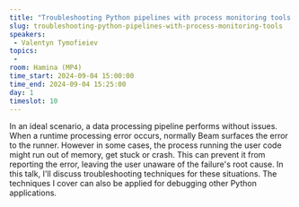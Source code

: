 ```yaml
---
title: "Troubleshooting Python pipelines with process monitoring tools."
slug: troubleshooting-python-pipelines-with-process-monitoring-tools
speakers:
 - Valentyn Tymofieiev
topics:
 - 
room: Hamina (MP4)
time_start: 2024-09-04 15:00:00
time_end: 2024-09-04 15:25:00
day: 1
timeslot: 10
---
```


In an ideal scenario, a data processing pipeline performs without issues. When a runtime processing error occurs, normally Beam surfaces the error to the runner. However in some cases, the process running the user code might run out of memory, get stuck or crash. This can prevent it from reporting the error, leaving the user unaware of the failure's root cause. In this talk, I'll discuss troubleshooting techniques for these situations. The techniques I cover can also be applied for debugging other Python applications.